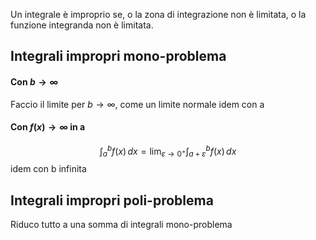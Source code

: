 Un integrale è improprio se, o la zona di integrazione non è limitata, o la funzione integranda non è limitata.

## Integrali impropri mono-problema
#### Con $b\to\infty$

Faccio il limite per $b\to\infty$, come un limite normale
idem con a
#### Con $f(x)\to \infty$ in a
$$\int_a^b f(x)\, dx=\lim_{\varepsilon \to 0^+}\int_{a+\varepsilon}^b f(x)\,dx$$
idem con b infinita
## Integrali impropri poli-problema
Riduco tutto a una somma di integrali mono-problema